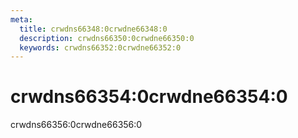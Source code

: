```yaml
---
meta:
  title: crwdns66348:0crwdne66348:0
  description: crwdns66350:0crwdne66350:0
  keywords: crwdns66352:0crwdne66352:0
---
```


# crwdns66354:0crwdne66354:0
crwdns66356:0crwdne66356:0

<entry-ad />

<backmatter />
